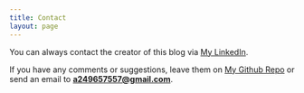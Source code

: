 ```yaml
---
title: Contact
layout: page
---
```


You can always contact the creator of this blog via [My LinkedIn](https://www.linkedin.com/in/novac-ho-a8832b134/).

If you have any comments or suggestions, leave them on [My Github Repo](https://github.com/NovakHo) or send an email to **a249657557@gmail.com**.
